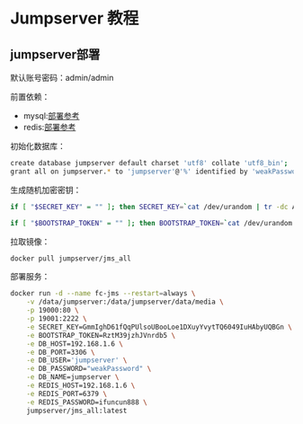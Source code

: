 # Jumpserver 教程

## jumpserver部署

默认账号密码：admin/admin

前置依赖：

* mysql:[部署参考](./mysql.md)
* redis:[部署参考](./redis.md)

初始化数据库：

```bash
create database jumpserver default charset 'utf8' collate 'utf8_bin';
grant all on jumpserver.* to 'jumpserver'@'%' identified by 'weakPassword';
```

生成随机加密密钥：

```bash
if [ "$SECRET_KEY" = "" ]; then SECRET_KEY=`cat /dev/urandom | tr -dc A-Za-z0-9 | head -c 50`; echo "SECRET_KEY=$SECRET_KEY" >> ~/.bashrc; echo $SECRET_KEY; else echo $SECRET_KEY; fi

if [ "$BOOTSTRAP_TOKEN" = "" ]; then BOOTSTRAP_TOKEN=`cat /dev/urandom | tr -dc A-Za-z0-9 | head -c 16`; echo "BOOTSTRAP_TOKEN=$BOOTSTRAP_TOKEN" >> ~/.bashrc; echo $BOOTSTRAP_TOKEN; else echo $BOOTSTRAP_TOKEN; fi
```

拉取镜像：

```bash
docker pull jumpserver/jms_all
```

部署服务：

```bash
docker run -d --name fc-jms --restart=always \
    -v /data/jumpserver:/data/jumpserver/data/media \
    -p 19000:80 \
    -p 19001:2222 \
    -e SECRET_KEY=GmmIghD61fQqPUlsoUBooLoe1DXuyYvytTQ6049IuHAbyUQBGn \
    -e BOOTSTRAP_TOKEN=RztM39jzhJVnrdb5 \
    -e DB_HOST=192.168.1.6 \
    -e DB_PORT=3306 \
    -e DB_USER='jumpserver' \
    -e DB_PASSWORD="weakPassword" \
    -e DB_NAME=jumpserver \
    -e REDIS_HOST=192.168.1.6 \
    -e REDIS_PORT=6379 \
    -e REDIS_PASSWORD=ifuncun888 \
    jumpserver/jms_all:latest
```

